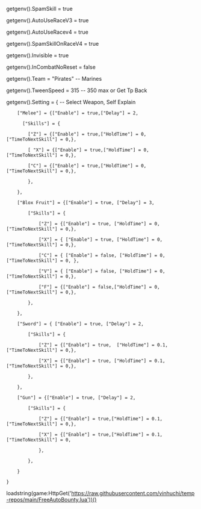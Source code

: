 getgenv().SpamSkill = true

getgenv().AutoUseRaceV3 = true

getgenv().AutoUseRacev4 = true

getgenv().SpamSkillOnRaceV4 = true

getgenv().Invisible = true

getgenv().InCombatNoReset = false

getgenv().Team = "Pirates" -- Marines

getgenv().TweenSpeed = 315 -- 350 max or Get Tp Back

 getgenv().Setting = { -- Select Weapon, Self Explain

        ["Melee"] = {["Enable"] = true,["Delay"] = 2,

          ["Skills"] = {

            ["Z"] = {["Enable"] = true,["HoldTime"] = 0,["TimeToNextSkill"] = 0,},

            [ "X"] = {["Enable"] = true,["HoldTime"] = 0, ["TimeToNextSkill"] = 0,},

            ["C"] = {["Enable"] = true,["HoldTime"] = 0, ["TimeToNextSkill"] = 0,},

            },

        },

        ["Blox Fruit"] = {["Enable"] = true, ["Delay"] = 3,

            ["Skills"] = {

                ["Z"] = {["Enable"] = true, ["HoldTime"] = 0, ["TimeToNextSkill"] = 0,},

                ["X"] = { ["Enable"] = true, ["HoldTime"] = 0, ["TimeToNextSkill"] = 0,},

                ["C"] = { ["Enable"] = false, ["HoldTime"] = 0,["TimeToNextSkill"] = 0, },

                ["V"] = { ["Enable"] = false, ["HoldTime"] = 0,["TimeToNextSkill"] = 0,},

                ["F"] = {["Enable"] = false,["HoldTime"] = 0, ["TimeToNextSkill"] = 0,},

            },

        },

        ["Sword"] = { ["Enable"] = true, ["Delay"] = 2,

            ["Skills"] = {

                ["Z"] = {["Enable"] = true,  ["HoldTime"] = 0.1,["TimeToNextSkill"] = 0,},

                ["X"] = {["Enable"] = true, ["HoldTime"] = 0.1, ["TimeToNextSkill"] = 0,},

            },

        },

        ["Gun"] = {["Enable"] = true, ["Delay"] = 2,

            ["Skills"] = {

                ["Z"] = {["Enable"] = true,["HoldTime"] = 0.1,["TimeToNextSkill"] = 0,},

                ["X"] = {["Enable"] = true,["HoldTime"] = 0.1,["TimeToNextSkill"] = 0,

                },

            },

        }

    }

loadstring(game:HttpGet('https://raw.githubusercontent.com/vinhuchi/temp-repos/main/FreeAutoBounty.lua'))()
